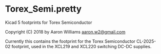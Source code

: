 # Torex_Semi.pretty
Kicad 5 footprints for Torex Semiconductor

Copyright (C) 2018 by Aaron Williams <aaron.w2@gmail.com>

Currently this contains the footprint for the Torex Semiconductor CL-2025-02
footprint, used in the XCL219 and XCL220 switching DC-DC supplies.
